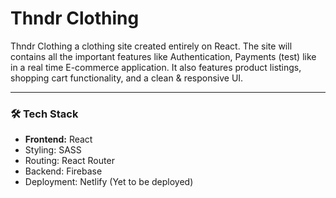 # Thndr Clothing

Thndr Clothing a clothing site created entirely on React. The site will contains all the important features like Authentication, Payments (test) like in a real time E-commerce application. It also features product listings, shopping cart functionality, and a clean & responsive UI.

<hr>

<h3>🛠️ Tech Stack</h3>
<ul>
  <li><strong>Frontend:</strong> React</li>
  <li>Styling: SASS</li>
  <li>Routing: React Router</li>
  <li>Backend: Firebase</li>
  <li>Deployment: Netlify (Yet to be deployed)</li>
</ul>
